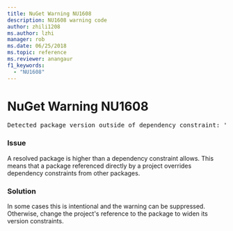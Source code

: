 ```yaml
---
title: NuGet Warning NU1608
description: NU1608 warning code
author: zhili1208
ms.author: lzhi
manager: rob
ms.date: 06/25/2018
ms.topic: reference
ms.reviewer: anangaur
f1_keywords:
  - "NU1608"
---
```


# NuGet Warning NU1608

<pre>Detected package version outside of dependency constraint: 'PackageA' 1.0.0 requires 'PackageB' (= 1.0.0) but version 'PackageB' 2.0.0 was resolved.</pre>

### Issue
A resolved package is higher than a dependency constraint allows. This means that a package referenced directly by a project overrides dependency constraints from other packages.

### Solution
In some cases this is intentional and the warning can be suppressed. Otherwise, change the project's reference to the package to widen its version constraints.